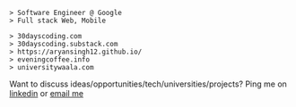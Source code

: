 ```
> Software Engineer @ Google
> Full stack Web, Mobile

> 30dayscoding.com
> 30dayscoding.substack.com
> https://aryansingh12.github.io/
> eveningcoffee.info
> universitywaala.com
```

Want to discuss ideas/opportunities/tech/universities/projects? 
Ping me on [linkedin](https://www.linkedin.com/in/aryansingh2/) or [email me](aspiringaryan@gmail.com)
